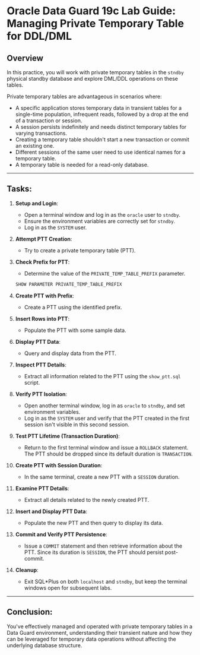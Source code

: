 # Oracle Data Guard 19c Lab Guide: Managing Private Temporary Table for DDL/DML

## Overview

In this practice, you will work with private temporary tables in the `stndby` physical standby database and explore DML/DDL operations on these tables.

Private temporary tables are advantageous in scenarios where:
- A specific application stores temporary data in transient tables for a single-time population, infrequent reads, followed by a drop at the end of a transaction or session.
- A session persists indefinitely and needs distinct temporary tables for varying transactions.
- Creating a temporary table shouldn't start a new transaction or commit an existing one.
- Different sessions of the same user need to use identical names for a temporary table.
- A temporary table is needed for a read-only database.

---

## Tasks:

1. **Setup and Login**:
    - Open a terminal window and log in as the `oracle` user to `stndby`.
    - Ensure the environment variables are correctly set for `stndby`.
    - Log in as the `SYSTEM` user.

2. **Attempt PTT Creation**:
    - Try to create a private temporary table (PTT).

3. **Check Prefix for PTT**:
    - Determine the value of the `PRIVATE_TEMP_TABLE_PREFIX` parameter.
    ```sql
    SHOW PARAMETER PRIVATE_TEMP_TABLE_PREFIX
    ```

4. **Create PTT with Prefix**:
    - Create a PTT using the identified prefix.

5. **Insert Rows into PTT**:
    - Populate the PTT with some sample data.

6. **Display PTT Data**:
    - Query and display data from the PTT.

7. **Inspect PTT Details**:
    - Extract all information related to the PTT using the `show_ptt.sql` script.

8. **Verify PTT Isolation**:
    - Open another terminal window, log in as `oracle` to `stndby`, and set environment variables.
    - Log in as the `SYSTEM` user and verify that the PTT created in the first session isn't visible in this second session.

9. **Test PTT Lifetime (Transaction Duration)**:
    - Return to the first terminal window and issue a `ROLLBACK` statement. The PTT should be dropped since its default duration is `TRANSACTION`.

10. **Create PTT with Session Duration**:
    - In the same terminal, create a new PTT with a `SESSION` duration.

11. **Examine PTT Details**:
    - Extract all details related to the newly created PTT.

12. **Insert and Display PTT Data**:
    - Populate the new PTT and then query to display its data.

13. **Commit and Verify PTT Persistence**:
    - Issue a `COMMIT` statement and then retrieve information about the PTT. Since its duration is `SESSION`, the PTT should persist post-commit.

14. **Cleanup**:
    - Exit SQL*Plus on both `localhost` and `stndby`, but keep the terminal windows open for subsequent labs.

---

## Conclusion:

You've effectively managed and operated with private temporary tables in a Data Guard environment, understanding their transient nature and how they can be leveraged for temporary data operations without affecting the underlying database structure.

